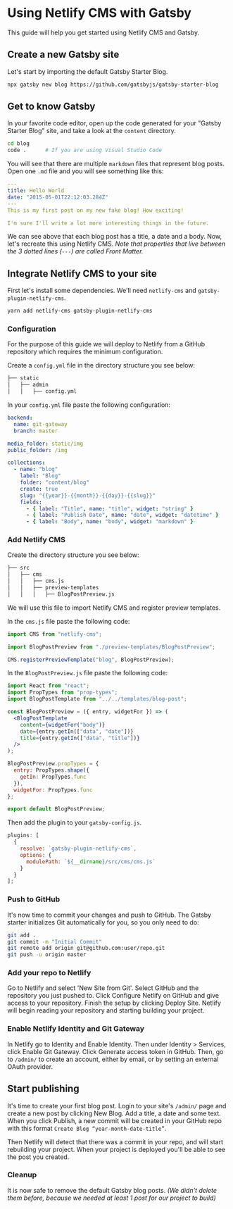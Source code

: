 # Using Netlify CMS with Gatsby

This guide will help you get started using Netlify CMS and Gatsby.

## Create a new Gatsby site

Let's start by importing the default Gatsby Starter Blog.

```sh
npx gatsby new blog https://github.com/gatsbyjs/gatsby-starter-blog
```

## Get to know Gatsby

In your favorite code editor, open up the code generated for your "Gatsby Starter Blog" site, and take a look at the `content` directory.

```sh
cd blog
code .      # If you are using Visual Studio Code
```

You will see that there are multiple `markdown` files that represent blog posts. Open one `.md` file and you will see something like this:

```yml
---
title: Hello World
date: "2015-05-01T22:12:03.284Z"
---
This is my first post on my new fake blog! How exciting!

I'm sure I'll write a lot more interesting things in the future.
```

We can see above that each blog post has a title, a date and a body. Now, let's recreate this using Netlify CMS. 
_Note that properties that live between the 3 dotted lines (`---`) are called Front Matter._

## Integrate Netlify CMS to your site

First let's install some dependencies. We'll need `netlify-cms` and `gatsby-plugin-netlify-cms`.

```sh
yarn add netlify-cms gatsby-plugin-netlify-cms
```

### Configuration

For the purpose of this guide we will deploy to Netlify from a GitHub repository which requires the minimum configuration.

Create a `config.yml` file in the directory structure you see below:

```sh
├── static
│   ├── admin
│   │   ├── config.yml
```

In your `config.yml` file paste the following configuration:

```yml
backend:
  name: git-gateway
  branch: master

media_folder: static/img
public_folder: /img

collections:
  - name: "blog"
    label: "Blog"
    folder: "content/blog"
    create: true
    slug: "{{year}}-{{month}}-{{day}}-{{slug}}"
    fields:
      - { label: "Title", name: "title", widget: "string" }
      - { label: "Publish Date", name: "date", widget: "datetime" }
      - { label: "Body", name: "body", widget: "markdown" }
```

### Add Netlify CMS

Create the directory structure you see below:

```sh
├── src
│   ├── cms
│   │   ├── cms.js
│   │   ├── preview-templates
│   │   │   ├── BlogPostPreview.js
```

We will use this file to import Netlify CMS and register preview templates.

In the `cms.js` file paste the following code:

```jsx
import CMS from "netlify-cms";

import BlogPostPreview from "./preview-templates/BlogPostPreview";

CMS.registerPreviewTemplate("blog", BlogPostPreview);
```

In the `BlogPostPreview.js` file paste the following code:

```jsx
import React from "react";
import PropTypes from "prop-types";
import BlogPostTemplate from "../../templates/blog-post";

const BlogPostPreview = ({ entry, widgetFor }) => (
  <BlogPostTemplate
    content={widgetFor("body")}
    date={entry.getIn(["data", "date"])}
    title={entry.getIn(["data", "title"])}
  />
);

BlogPostPreview.propTypes = {
  entry: PropTypes.shape({
    getIn: PropTypes.func
  }),
  widgetFor: PropTypes.func
};

export default BlogPostPreview;
```

Then add the plugin to your `gatsby-config.js`.

```javascript
plugins: [
  {
    resolve: `gatsby-plugin-netlify-cms`,
    options: {
      modulePath: `${__dirname}/src/cms/cms.js`
    }
  }
];
```

### Push to GitHub

It's now time to commit your changes and push to GitHub. The Gatsby starter initializes Git automatically for you, so you only need to do:

```bash
git add .
git commit -m "Initial Commit"
git remote add origin git@github.com:user/repo.git
git push -u origin master
```

### Add your repo to Netlify

Go to Netlify and select 'New Site from Git'. Select GitHub and the repository you just pushed to. Click Configure Netlify on GitHub and give access to your repository. Finish the setup by clicking Deploy Site. Netlify will begin reading your repository and starting building your project.

### Enable Netlify Identity and Git Gateway

In Netlify go to Identity and Enable Identity. Then under Identity > Services, click Enable Git Gateway. Click Generate access token in GitHub. Then, go to `/admin/` to create an account, either by email, or by setting an external OAuth provider.

## Start publishing

It's time to create your first blog post. Login to your site's `/admin/` page and create a new post by clicking New Blog. Add a title, a date and some text. When you click Publish, a new commit will be created in your GitHub repo with this format `Create Blog “year-month-date-title”`. 

Then Netlify will detect that there was a commit in your repo, and will start rebuilding your project. When your project is deployed you'll be able to see the post you created.

### Cleanup

It is now safe to remove the default Gatsby blog posts. _(We didn't delete them before, because we needed at least 1 post for our project to build)_

